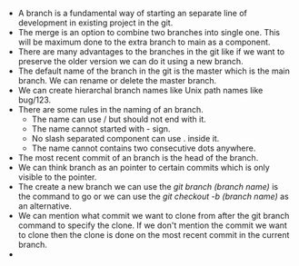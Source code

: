 * A branch is a fundamental way of starting an separate line of  development in existing project in the git.
* The merge is an option to combine two branches into single one. This will be maximum done to the extra branch to main as a component.
* There are many advantages to the branches in the git like if we want to preserve the older version we can do it using a new branch.
* The default name of the branch in the git is the master which is the main branch. We can rename or delete the master branch.
* We can create hierarchal branch names like Unix path names like bug/123.
* There are some rules in the naming of an branch.
	* The name can use / but should not end with it.
	* The name cannot started with - sign.
	* No slash separated component can use . inside it.
	* The name cannot contains two consecutive dots anywhere.
* The most recent commit of an branch is the head of the branch.
* We can think branch as an pointer to certain commits which is only visible to the pointer.
* The create a new branch we can use the *git branch (branch name)* is the command to go or we can use the *git checkout -b (branch name)* as an alternative. 
* We can mention what commit we want to clone from after the git branch command to specify the clone. If we don't mention the commit we want to clone then the clone is done on the most recent commit in the current branch.
* 